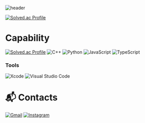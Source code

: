 ![header](https://capsule-render.vercel.app/api?type=Venom)

[![Solved.ac Profile](http://mazassumnida.wtf/api/v2/generate_badge?boj=wewill3474)](https://solved.ac/wewill3474/)
# Capability
[![Solved.ac
Profile](http://mazassumnida.wtf/api/mini/generate_badge?boj=wewill3474)](https://solved.ac/wewill3474/)
![C++](https://img.shields.io/badge/C++-00599C.svg?&style=for-the-badge&logo=C++&logoColor=white)
![Python](https://img.shields.io/badge/Python-3776AB.svg?&style=for-the-badge&logo=Python&logoColor=white)
![JavaScript](https://img.shields.io/badge/JavaScript-F7DF1E.svg?&style=for-the-badge&logo=JavaScript&logoColor=white)
![TypeScript](https://img.shields.io/badge/TypeScript-3178C6.svg?&style=for-the-badge&logo=TypeScript&logoColor=white)

### Tools
![Xcode](https://img.shields.io/badge/Xcode-147EFB.svg?&style=for-the-badge&logo=Xcode&logoColor=white)
![Visual Studio Code](https://img.shields.io/badge/Visual%20Studio%20Code-007ACC.svg?&style=for-the-badge&logo=Visual%20Studio%20Code&logoColor=white)
 
# :mailbox_with_mail: Contacts
[![Gmail](https://img.shields.io/badge/Gmail-d14836?style=flat-square&logo=Gmail&logoColor=white&link=mailto:milestone0917@gmail.com)](mailto:milestone0917@gmail.com)
[![Instagram](https://img.shields.io/badge/Instagram-E4405F?style=flat-square&logo=Instagram&logoColor=white)](https://www.instagram.com/1dontknowwhatyouwant/)

